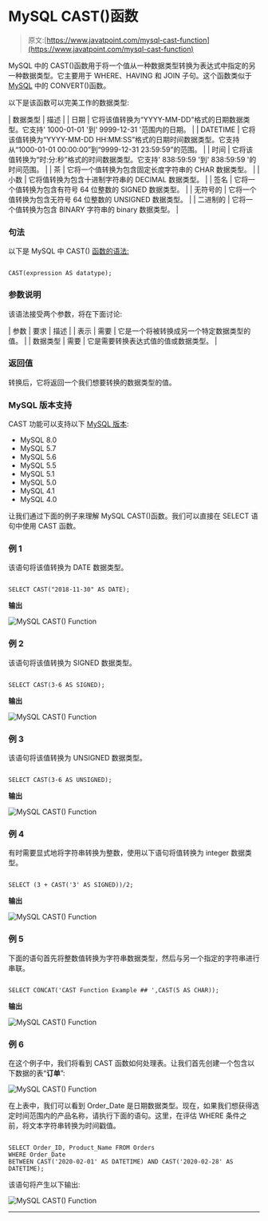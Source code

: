 # MySQL CAST()函数

> 原文:[https://www.javatpoint.com/mysql-cast-function](https://www.javatpoint.com/mysql-cast-function)

MySQL 中的 CAST()函数用于将一个值从一种数据类型转换为表达式中指定的另一种数据类型。它主要用于 WHERE、HAVING 和 JOIN 子句。这个函数类似于 [MySQL](https://www.javatpoint.com/mysql-tutorial) 中的 CONVERT()函数。

以下是该函数可以完美工作的数据类型:

| 数据类型 | 描述 |
| 日期 | 它将该值转换为“YYYY-MM-DD”格式的日期数据类型。它支持' 1000-01-01 '到' 9999-12-31 '范围内的日期。 |
| DATETIME | 它将该值转换为“YYYY-MM-DD HH:MM:SS”格式的日期时间数据类型。它支持从“1000-01-01 00:00:00”到“9999-12-31 23:59:59”的范围。 |
| 时间 | 它将该值转换为“时:分:秒”格式的时间数据类型。它支持' 838:59:59 '到' 838:59:59 '的时间范围。 |
| 茶 | 它将一个值转换为包含固定长度字符串的 CHAR 数据类型。 |
| 小数 | 它将值转换为包含十进制字符串的 DECIMAL 数据类型。 |
| 签名 | 它将一个值转换为包含有符号 64 位整数的 SIGNED 数据类型。 |
| 无符号的 | 它将一个值转换为包含无符号 64 位整数的 UNSIGNED 数据类型。 |
| 二进制的 | 它将一个值转换为包含 BINARY 字符串的 binary 数据类型。 |

### 句法

以下是 MySQL 中 CAST() [函数的语法:](https://www.javatpoint.com/mysql-functions)

```

CAST(expression AS datatype);

```

### 参数说明

该语法接受两个参数，将在下面讨论:

| 参数 | 要求 | 描述 |
| 表示 | 需要 | 它是一个将被转换成另一个特定数据类型的值。 |
| 数据类型 | 需要 | 它是需要转换表达式值的值或数据类型。 |

### 返回值

转换后，它将返回一个我们想要转换的数据类型的值。

### MySQL 版本支持

CAST 功能可以支持以下 [MySQL 版本](https://www.javatpoint.com/mysql-versions):

*   MySQL 8.0
*   MySQL 5.7
*   MySQL 5.6
*   MySQL 5.5
*   MySQL 5.1
*   MySQL 5.0
*   MySQL 4.1
*   MySQL 4.0

让我们通过下面的例子来理解 MySQL CAST()函数。我们可以直接在 SELECT 语句中使用 CAST 函数。

### 例 1

该语句将该值转换为 DATE 数据类型。

```

SELECT CAST("2018-11-30" AS DATE);

```

**输出**

![MySQL CAST() Function](../Images/8d22222f3c99489dea66a3607df630a8.png)

### 例 2

该语句将该值转换为 SIGNED 数据类型。

```

SELECT CAST(3-6 AS SIGNED);

```

**输出**

![MySQL CAST() Function](../Images/68105b2e71de8b9aed1641538acc220c.png)

### 例 3

该语句将该值转换为 UNSIGNED 数据类型。

```

SELECT CAST(3-6 AS UNSIGNED);

```

**输出**

![MySQL CAST() Function](../Images/5765515bd3168b641194d87710b86734.png)

### 例 4

有时需要显式地将字符串转换为整数，使用以下语句将值转换为 integer 数据类型。

```

SELECT (3 + CAST('3' AS SIGNED))/2;

```

**输出**

![MySQL CAST() Function](../Images/c099dfcca3c672face03d1da4e994a70.png)

### 例 5

下面的语句首先将整数值转换为字符串数据类型，然后与另一个指定的字符串进行串联。

```

SELECT CONCAT('CAST Function Example ## ',CAST(5 AS CHAR));

```

**输出**

![MySQL CAST() Function](../Images/8d6fd1d12290923eee6a7c247ff4ee7b.png)

### 例 6

在这个例子中，我们将看到 CAST 函数如何处理表。让我们首先创建一个包含以下数据的表“**订单**”:

![MySQL CAST() Function](../Images/f16b71ea6ac5c2571346a095947526d0.png)

在上表中，我们可以看到 Order_Date 是日期数据类型。现在，如果我们想获得选定时间范围内的产品名称，请执行下面的语句。这里，在评估 WHERE 条件之前，将文本字符串转换为时间戳值。

```

SELECT Order_ID, Product_Name FROM Orders 
WHERE Order_Date 
BETWEEN CAST('2020-02-01' AS DATETIME) AND CAST('2020-02-28' AS DATETIME);

```

该语句将产生以下输出:

![MySQL CAST() Function](../Images/5ece5fffb29275cd825bcee14f227766.png)

* * *